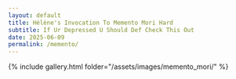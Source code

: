 ```yaml
---
layout: default
title: Hélène's Invocation To Memento Mori Hard 
subtitle: If Ur Depressed U Should Def Check This Out
date: 2025-06-09
permalink: /memento/
---
```


{% include gallery.html folder="/assets/images/memento_mori/" %}